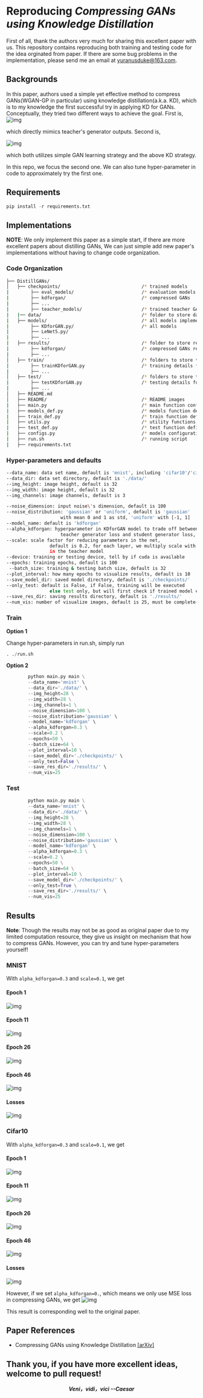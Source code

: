 # Reproducing ***Compressing GANs using Knowledge Distillation***

First of all, thank the authors very much for sharing this excellent paper ***<Compressing GANs using Knowledge Distillation>*** with us. This repository contains reproducing both training and testing code for the idea orginated from paper. If there are some bug problems in the 
implementation, please send me an email at yuranusduke@163.com.

## Backgrounds
In this paper, authors used a simple yet effective method to compress GANs(WGAN-GP in particular) using 
knowledge distillation(a.k.a. KD), which is to my knowledge the first successful try in applying KD for GANs. Conceptually, they tried two different ways to achieve the goal. First is,
![img](./README/f1.png)

which directly mimics teacher's generator outputs. Second is,

![img](./README/f2.png)

which both utilizes simple GAN learning strategy and the above KD strategy.

In this repo, we focus the second one. We can also tune hyper-parameter in code to approximately try the first one.

## Requirements

```Python
pip install -r requirements.txt 
```

## Implementations

**NOTE**: We only implement this paper as a simple start, if there are more excellent papers about distilling GANs,
We can just simple add new paper's implementations without having to change code organization.

### Code Organization
```bash
├── DistillGANs/
│   ├── checkpoints/                              /* trained models
|        ├── eval_models/                         /* evaluation models for evaluating GANs 
|        ├── kdforgan/                       	  /* compressed GANs
|		 ├── ...
|        ├── teacher_models/                      /* trained teacher GANs
|   |── data/                   				  /* folder to store data sets
|   ├── models/         						  /* all models implementations
|        ├── KDforGAN.py/                         /* all models
|        ├── LeNet5.py/                           
|        ├── ...                            
|   ├── results/                                  /* folder to store results
|        ├── kdforgan/                            /* compressed GANs results
|        ├── ... 
│   ├── train/                                    /* folders to store training results
|        ├── trainKDforGAN.py                     /* training details for GANs
|        ├── ...
│   ├── test/                               	  /* folders to store testing results
|        ├── testKDforGAN.py                      /* testing details for GANs
|        ├── ...
│   ├── README.md
│   ├── README/                                   /* README images
|   ├── main.py                                   /* main function configuration
|   ├── models_def.py                             /* models function definitions
|   ├── train_def.py                              /* train function definitions
|   ├── utils.py                                  /* utility functions, including plotting, data, ...
|   ├── test_def.py                               /* test function definitions
|   ├── configs.py    							  /* models configurations
|   ├── run.sh   								  /* running script
|   ├── requirements.txt			  
```

### Hyper-parameters and defaults
```bash
--data_name: data set name, default is 'mnist', including 'cifar10'/'cifar100' as well
--data_dir: data set directory, default is './data/'
--img_height: image height, default is 32
--img_width: image height, default is 32
--img_channels: image channels, default is 3

--noise_dimension: input noise\'s dimension, default is 100
--noise_distribution: 'gaussian' or 'uniform', default is 'gaussian'
                    with mean 0 and 1 as std, 'uniform' with [-1, 1]
--model_name: default is 'kdforgan'
--alpha_kdforgan: hyperparameter in KDforGAN model to trade off between
                    teacher generator loss and student generator loss, default is 0.3
--scale: scale factor for reducing parameters in the net,
				default is 0.2, for each layer, we multiply scale with original channels
                in the teacher model
--device: training or testing device, tell by if cuda is available
--epochs: training epochs, default is 100
 --batch_size: training & testing batch size, default is 32
--plot_interval: how many epochs to visualize results, default is 10
--save_model_dir: saved model directory, default is './checkpoints/'
--only_test: default is False, if False, training will be executed
                else test only, but will first check if trained model exists
--save_res_dir: saving results directory, default is './results/'
--num_vis: number of visualize images, default is 25, must be complete-squared
```

### Train

**Option 1**

Change hyper-parameters in run.sh, simply run

```python
. ./run.sh
```

**Option 2**

```python
        python main.py main \
        --data_name='mnist' \
        --data_dir='./data/' \
        --img_height=28 \
        --img_width=28 \
        --img_channels=1 \
        --noise_dimension=100 \
        --noise_distribution='gaussian' \
        --model_name='kdforgan' \
        --alpha_kdforgan=0.3 \
        --scale=0.2 \
        --epochs=50 \
        --batch_size=64 \
        --plot_interval=10 \
        --save_model_dir='./checkpoints/' \
        --only_test=False \
        --save_res_dir='./results/' \
        --num_vis=25

```

### Test
```python
        python main.py main \
        --data_name='mnist' \
        --data_dir='./data/' \
        --img_height=28 \
        --img_width=28 \
        --img_channels=1 \
        --noise_dimension=100 \
        --noise_distribution='gaussian' \
        --model_name='kdforgan' \
        --alpha_kdforgan=0.3 \
        --scale=0.2 \
        --epochs=50 \
        --batch_size=64 \
        --plot_interval=10 \
        --save_model_dir='./checkpoints/' \
        --only_test=True \
        --save_res_dir='./results/' \
        --num_vis=25

```

## Results

**Note**: Though the results may not be as good as original paper due to my limited computation resource, they give us insight on 
mechanism that how to compress GANs. However, you can try and tune hyper-parameters yourself!


### MNIST

With `alpha_kdforgan=0.3` and `scale=0.1`, we get

#### Epoch 1
![img](./README/mnist_0.3_kdforgan_0.1_1.png)

#### Epoch 11
![img](./README/mnist_0.3_kdforgan_0.1_11.png)

#### Epoch 26
![img](./README/mnist_0.3_kdforgan_0.1_26.png)

#### Epoch 46
![img](./README/mnist_0.3_kdforgan_0.1_46.png)

#### Losses
![img](./README/gen_s_mnist_64_gaussian_0.3_0.1_losses.png)

### Cifar10
With `alpha_kdforgan=0.3` and `scale=0.1`, we get

#### Epoch 1
![img](./README/cifar10_0.3_kdforgan_0.1_1.png)

#### Epoch 11
![img](./README/cifar10_0.3_kdforgan_0.1_11.png)

#### Epoch 26
![img](./README/cifar10_0.3_kdforgan_0.1_26.png)

#### Epoch 46
![img](./README/cifar10_0.3_kdforgan_0.1_26.png)

#### Losses
![img](./README/gen_s_cifar10_64_gaussian_0.3_0.1_losses.png)

However, if we set `alpha_kdforgan=0.`, which means we only use MSE loss in compressing GANs, we get
![img](./README/cifar10_0.0_kdforgan_0.3_46.png)

This result is corresponding well to the original paper.

## Paper References
- Compressing GANs using Knowledge Distillation [[arXiv]](https://arxiv.org/abs/1902.00159)

## Thank you, if you have more excellent ideas, welcome to pull request!

***<center>Veni，vidi，vici --Caesar</center>***
